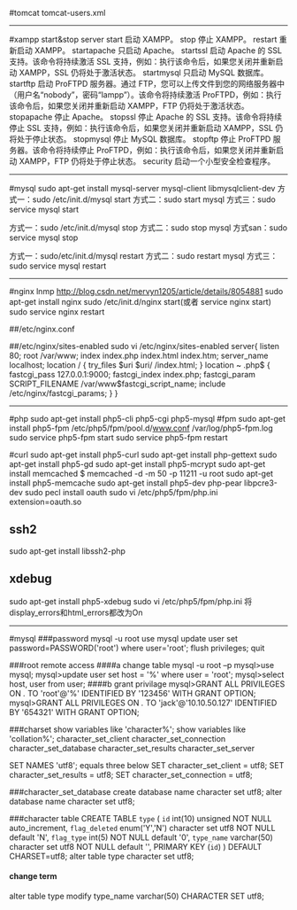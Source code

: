 #tomcat
tomcat-users.xml 
<tomcat-users>
  <role rolename="manager"/>
  <role rolename="admin"/>
  <user username="admin" password="xxzx2012" roles="admin,manager"/>
</tomcat-users>

---
#xampp
start&stop server
start   启动 XAMPP。
stop    停止 XAMPP。
restart     重新启动 XAMPP。
startapache     只启动 Apache。
startssl    启动 Apache 的 SSL 支持。该命令将持续激活 SSL 支持，例如：执行该命令后，如果您关闭并重新启动 XAMPP，SSL 仍将处于激活状态。
startmysql  只启动 MySQL 数据库。
startftp    启动 ProFTPD 服务器。通过 FTP，您可以上传文件到您的网络服务器中（用户名“nobody”，密码“lampp”）。该命令将持续激活 ProFTPD，例如：执行该命令后，如果您关闭并重新启动 XAMPP，FTP 仍将处于激活状态。
stopapache  停止 Apache。
stopssl     停止 Apache 的 SSL 支持。该命令将持续停止 SSL 支持，例如：执行该命令后，如果您关闭并重新启动 XAMPP，SSL 仍将处于停止状态。
stopmysql   停止 MySQL 数据库。
stopftp     停止 ProFTPD 服务器。该命令将持续停止 ProFTPD，例如：执行该命令后，如果您关闭并重新启动 XAMPP，FTP 仍将处于停止状态。
security    启动一个小型安全检查程序。

---
#mysql
sudo apt-get install mysql-server  mysql-client  libmysqlclient-dev
方式一：sudo /etc/init.d/mysql start 
方式二：sudo start mysql
方式三：sudo service mysql start

方式一：sudo /etc/init.d/mysql stop 
方式二：sudo stop mysql
方式san：sudo service mysql stop

方式一：sudo/etc/init.d/mysql restart
方式二：sudo restart mysql
方式三：sudo service mysql restart

---
#nginx
lnmp http://blog.csdn.net/mervyn1205/article/details/8054881
sudo apt-get install nginx
sudo /etc/init.d/nginx start(或者 service nginx start)
sudo service nginx restart

##/etc/nginx.conf


##/etc/nginx/sites-enabled
sudo vi /etc/nginx/sites-enabled
server{
    listen 80;
    root /var/www;
    index index.php index.html index.htm;
    server_name localhost;
    location / {
        try_files $uri $uri/ /index.html;
    }
    location ~ \.php$ {
        fastcgi_pass 127.0.0.1:9000;
        fastcgi_index index.php;
        fastcgi_param SCRIPT_FILENAME /var/www$fastcgi_script_name;
        include /etc/nginx/fastcgi_params;
    }
}


---
#php
sudo apt-get install php5-cli php5-cgi php5-mysql
#fpm
sudo apt-get install php5-fpm
/etc/php5/fpm/pool.d/www.conf
/var/log/php5-fpm.log
sudo service php5-fpm start
sudo service php5-fpm restart

#curl
sudo apt-get install php5-curl
sudo apt-get install php-gettext
sudo apt-get install php5-gd
sudo apt-get install php5-mcrypt
sudo apt-get install memcached
$ memcached -d -m 50 -p 11211 -u root
sudo apt-get install php5-memcache
sudo apt-get install php5-dev php-pear libpcre3-dev
sudo pecl install oauth
sudo vi /etc/php5/fpm/php.ini
extension=oauth.so
## ssh2
sudo apt-get install libssh2-php
## xdebug
sudo apt-get install php5-xdebug
sudo vi /etc/php5/fpm/php.ini 
将display_errors和html_errors都改为On




---
#mysql
###password
mysql -u root
use mysql
update user set password=PASSWORD('root') where user='root';
flush privileges;
quit

###root remote access
####a change table
mysql -u root –p
mysql>use mysql;
mysql>update user set host = '%' where user = 'root';
mysql>select host, user from user;
####b grant privilage
mysql>GRANT ALL PRIVILEGES ON *.* TO 'root'@'%' IDENTIFIED BY '123456' WITH GRANT OPTION;
mysql>GRANT ALL PRIVILEGES ON *.* TO 'jack'@'10.10.50.127' IDENTIFIED BY '654321' WITH GRANT OPTION;

###charset
show variables like 'character%';
show variables like 'collation%';
character_set_client 
character_set_connection
character_set_database
character_set_results
character_set_server

SET NAMES 'utf8';
equals three below
SET character_set_client = utf8;
SET character_set_results = utf8;
SET character_set_connection = utf8;

###character_set_database
create database name character set utf8;
alter database name character set utf8;

###character table
CREATE TABLE `type` (
`id` int(10) unsigned NOT NULL auto_increment,
`flag_deleted` enum('Y','N') character set utf8 NOT NULL default 'N',
`flag_type` int(5) NOT NULL default '0',
`type_name` varchar(50) character set utf8 NOT NULL default '',
PRIMARY KEY (`id`)
) DEFAULT CHARSET=utf8;
alter table type character set utf8;
#### change term
alter table type modify type_name varchar(50) CHARACTER SET utf8;
